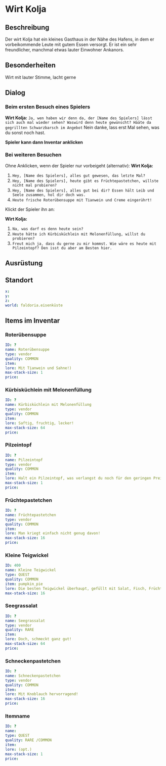 # Wirt Kolja <!-- omit in toc -->

## Beschreibung

Der wirt Kolja hat ein kleines Gasthaus in der Nähe des Hafens, in dem er vorbeikommende Leute mit gutem Essen versorgt. Er ist ein sehr freundlicher, manchmal etwas lauter Einwohner Ankanors.

## Besonderheiten

Wirt mit lauter Stimme, lacht gerne

## Dialog

### Beim ersten Besuch eines Spielers

**Wirt Kolja:**  `Ja, wen haben wir denn da, der [Name des Spielers] lässt sich auch mal wieder sehen? Waswird denn heute gewünscht? Hääte da gegrillten Schwarzbarsch im Angebot`
Nein danke, lass erst Mal sehen, was du sonst noch hast.

**Spieler kann dann Inventar anklicken**

### Bei weiteren Besuchen

Ohne Anklicken, wenn der Spieler nur vorbeigeht (alternativ):
**Wirt Kolja:**

1. `Hey, [Name des Spielers], alles gut gewesen, das letzte Mal?`
2. `Hey, [Name des Spielers], heute gibt es Früchtepastetchen, willste nicht mal probieren?`
3. `Hey, [Name des Spielers], alles gut bei dir? Essen hält Leib und Seele zusammen, hol dir doch was.`
4. `Heute frische Roterübensuppe mit Tianwein und Creme eingerührt!`
   
Klickt der Spieler ihn an:

**Wirt Kolja:**
1. `Na, was darf es denn heute sein?`
2. `Heute hätte ich Kürbisküchlein mit Melonenfüllung, willst du probieren?`
3. `Freut mich ja, dass du gerne zu mir kommst. Wie wäre es heute mit Pilzeintopf? Den isst du aber am Besten hier.`

## Ausrüstung
## Standort

```yml
x: 
y: 
z: 
world: faldoria.eisenküste
```

## Items im Inventar

### Roterübensuppe

```yml
ID: ?
name: Roterübensuppe
type: vendor
quality: COMMON
item: 
lore: Mit Tianwein und Sahne!)
max-stack-size: 1
price: 
```
### Kürbisküchlein mit Melonenfüllung

```yml
ID: ?
name: Kürbisküchlein mit Melonenfüllung
type: vendor
quality: COMMON
item: 
lore: Saftig, fruchtig, lecker!
max-stack-size: 64
price: 
```
### Pilzeintopf

```yml
ID: ?
name: Pilzeintopf
type: vendor
quality: COMMON
item: 
lore: Halt ein Pilzeintopf, was verlangst du noch für den geringen Preis?
max-stack-size: 1
price: 
```
### Früchtepastetchen

```yml
ID: ?
name: Früchtepastetchen
type: vendor
quality: COMMON
item: 
lore: Man kriegt einfach nicht genug davon!
max-stack-size: 16
price: 
```

### Kleine Teigwickel

```yml
ID: 400
name: Kleine Teigwickel
type: QUEST
quality: COMMON
item: pumpkin_pie
lore: Die besten Teigwickel überhaupt, gefüllt mit Salat, Fisch, Früchten  und weißer süßsaurer Sauce
max-stack-size: 16
```

### Seegrassalat

```yml
ID: ?
name: Seegrassalat
type: vendor
quality: RARE
item: 
lore: Doch, schmeckt ganz gut!
max-stack-size: 64
price: 
```
### Schneckenpastetchen

```yml
ID: ?
name: Schneckenpastetchen
type: vendor
quality: COMMON
item: 
lore: Mit Knoblauch hervorragend!
max-stack-size: 16
price: 
```
### Itemname

```yml
ID: ?
name: 
type: QUEST
quality: RARE /COMMON
item: 
lore: (opt.)
max-stack-size: 1
price: 
```
